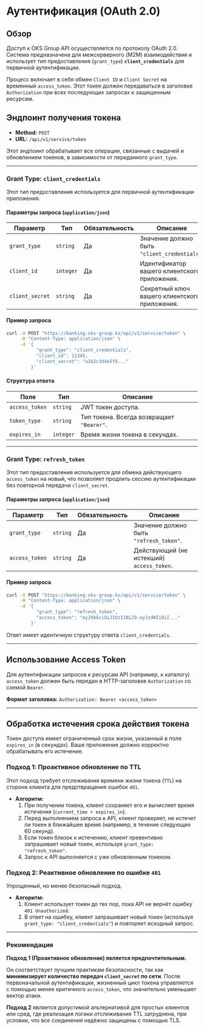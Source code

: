 # Аутентификация (OAuth 2.0)

## Обзор

Доступ к OKS Group API осуществляется по протоколу OAuth 2.0. Система предназначена для межсерверного (M2M) взаимодействия и использует тип предоставления (`grant_type`) **`client_credentials`** для первичной аутентификации.

Процесс включает в себя обмен `Client ID` и `Client Secret` на временный `access_token`. Этот токен должен передаваться в заголовке `Authorization` при всех последующих запросах к защищенным ресурсам.

## Эндпоинт получения токена

- **Method:** `POST`
- **URL:** `/api/v1/service/token`

Этот эндпоинт обрабатывает все операции, связанные с выдачей и обновлением токенов, в зависимости от переданного `grant_type`.

---
### Grant Type: `client_credentials`

Этот тип предоставления используется для первичной аутентификации приложения.

#### Параметры запроса (`application/json`)
| Параметр        | Тип       | Обязательность | Описание                                       |
| --------------- | --------- | -------------- | ---------------------------------------------- |
| `grant_type`    | `string`  | Да             | Значение должно быть `"client_credentials"`.   |
| `client_id`     | `integer` | Да             | Идентификатор вашего клиентского приложения.     |
| `client_secret` | `string`  | Да             | Секретный ключ вашего клиентского приложения.  |

#### Пример запроса
```bash
curl -X POST "https://banking.oks-group.kz/api/v1/service/token" \
     -H "Content-Type: application/json" \
     -d '{
           "grant_type": "client_credentials",
           "client_id": 12345,
           "client_secret": "a1b2c3d4e5f6..."
         }'
```

#### Структура ответа
| Поле           | Тип      | Описание                                  |
| -------------- | -------- | ----------------------------------------- |
| `access_token` | `string` | JWT токен доступа.                        |
| `token_type`   | `string` | Тип токена. Всегда возвращает `"Bearer"`.   |
| `expires_in`   | `integer`| Время жизни токена в секундах.             |

---
### Grant Type: `refresh_token`

Этот тип предоставления используется для обмена действующего `access_token` на новый, что позволяет продлить сессию аутентификации без повторной передачи `client_secret`.

#### Параметры запроса (`application/json`)
| Параметр       | Тип      | Обязательность | Описание                                         |
| -------------- | -------- | -------------- | ------------------------------------------------ |
| `grant_type`   | `string` | Да             | Значение должно быть `"refresh_token"`.          |
| `access_token` | `string` | Да             | Действующий (не истекший) `access_token`.        |

#### Пример запроса
```bash
curl -X POST "https://banking.oks-group.kz/api/v1/service/token" \
     -H "Content-Type: application/json" \
     -d '{
           "grant_type": "refresh_token",
           "access_token": "eyJhbGciOiJIUzI1NiJ9.eyJzdWIiOiI..."
         }'
```
Ответ имеет идентичную структуру ответа `client_credentials`.

---
## Использование Access Token

Для аутентификации запросов к ресурсам API (например, к каталогу) `access_token` должен быть передан в HTTP-заголовке `Authorization` со схемой `Bearer`.

**Формат заголовка:**
`Authorization: Bearer <access_token>`

---
## Обработка истечения срока действия токена

Токен доступа имеет ограниченный срок жизни, указанный в поле `expires_in` (в секундах). Ваше приложение должно корректно обрабатывать его истечение.

### Подход 1: Проактивное обновление по TTL
Этот подход требует отслеживания времени жизни токена (`TTL`) на стороне клиента для предотвращения ошибок `401`.

- **Алгоритм:**
    1.  При получении токена, клиент сохраняет его и вычисляет время истечения (`current_time + expires_in`).
    2.  Перед выполнением запроса к API, клиент проверяет, не истечет ли токен в ближайшее время (например, в течение следующих 60 секунд).
    3.  Если токен близок к истечению, клиент превентивно запрашивает новый токен, используя `grant_type: "refresh_token"`.
    4.  Запрос к API выполняется с уже обновленным токеном.

### Подход 2: Реактивное обновление по ошибке `401`
Упрощенный, но менее безопасный подход.
- **Алгоритм:**
    1.  Клиент использует токен до тех пор, пока API не вернёт ошибку `401 Unauthorized`.
    2.  В ответ на ошибку, клиент запрашивает новый токен (используя `grant_type: "client_credentials"`) и повторяет исходный запрос.

---
### Рекомендация

**Подход 1 (Проактивное обновление) является предпочтительным.**

Он соответствует лучшим практикам безопасности, так как **минимизирует количество передач `client_secret` по сети**. После первоначальной аутентификации, жизненный цикл токена управляется с помощью менее критичного `access_token`, что значительно уменьшает вектор атаки.

**Подход 2** является допустимой альтернативой для простых клиентов или сред, где реализация логики отслеживания TTL затруднена, при условии, что все соединения надёжно защищены с помощью TLS.